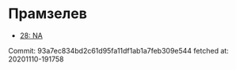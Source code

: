 # Прамзелев
- [28: NA](28.md)

Commit: 93a7ec834bd2c61d95fa11df1ab1a7feb309e544
 fetched at: 20201110-191758
